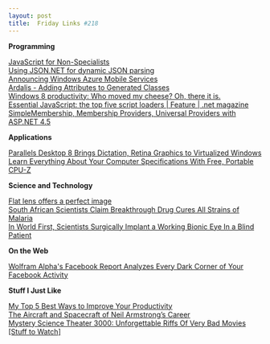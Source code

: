 ```yaml
---
layout: post
title:  Friday Links #218
---
```

**Programming**

[JavaScript for Non-Specialists](http://omniti.com/seeds/2012)   
[Using JSON.NET for dynamic JSON parsing](http://www.west-wind.com/weblog/posts/2012/Aug/30/Using-JSONNET-for-dynamic-JSON-parsing)   
[Announcing Windows Azure Mobile Services](http://weblogs.asp.net/scottgu/archive/2012/08/28/announcing-windows-azure-mobile-services.aspx)   
[Ardalis - Adding Attributes to Generated Classes](http://ardalis.com/adding-attributes-to-generated-classes)   
[Windows 8 productivity: Who moved my cheese? Oh, there it is.](http://www.hanselman.com/blog/Windows8ProductivityWhoMovedMyCheeseOhThereItIs.aspx)   
[Essential JavaScript: the top five script loaders | Feature | .net magazine](http://www.netmagazine.com/features/essential-javascript-top-five-script-loaders)   
[SimpleMembership, Membership Providers, Universal Providers with ASP.NET 4.5](http://weblogs.asp.net/jgalloway/archive/2012/08/29/simplemembership-membership-providers-universal-providers-and-the-new-asp-net-4-5-web-forms-and-asp-net-mvc-4-templates.aspx)

**Applications**

[Parallels Desktop 8 Brings Dictation, Retina Graphics to Virtualized Windows](http://lifehacker.com/5937042/parallels-desktop-8-brings-dictation-retina-graphics-consolidated-notifications-and-much-more-to-virtualized-windows)   
[Learn Everything About Your Computer Specifications With Free, Portable CPU-Z](http://www.makeuseof.com/tag/learn-computers-specifications-free-portable-cpuz/)

**Science and Technology**

[Flat lens offers a perfect image](http://www.sciencedaily.com/releases/2012/08/120824093523.htm)   
[South African Scientists Claim Breakthrough Drug Cures All Strains of Malaria](http://www.popsci.com/science/article/2012-08/south-african-scientists-claim-breakthrough-drug-cures-all-strains-malaria)   
[In World First, Scientists Surgically Implant a Working Bionic Eye In a Blind Patient](http://www.popsci.com/science/article/2012-08/world-first-scientists-surgically-implant-bionic-eye-blind-patient)

**On the Web**

[Wolfram Alpha's Facebook Report Analyzes Every Dark Corner of Your Facebook Activity](http://lifehacker.com/5939392/wolfram-alphas-facebook-report-analyzes-ever-dark-corner-of-your-facebook-activity)

**Stuff I Just Like**

[My Top 5 Best Ways to Improve Your Productivity](http://www.paulstovell.com/productivity)   
[The Aircraft and Spacecraft of Neil Armstrong’s Career](http://www.wired.com/autopia/2012/08/neil-armstrong-aircraft/)   
[Mystery Science Theater 3000: Unforgettable Riffs Of Very Bad Movies [Stuff to Watch]](http://www.makeuseof.com/tag/mystery-science-theater-3000-bad-movies-stuff-watch/)
